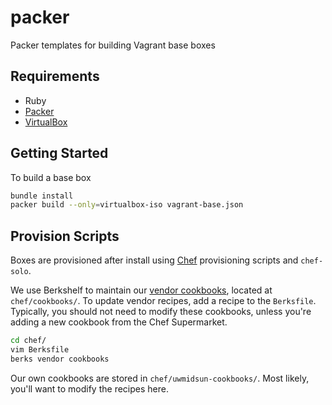 # packer
Packer templates for building Vagrant base boxes

## Requirements
* Ruby
* [Packer](https://www.packer.io/downloads.html)
* [VirtualBox](https://www.virtualbox.org/wiki/Downloads)

## Getting Started
To build a base box

```bash
bundle install
packer build --only=virtualbox-iso vagrant-base.json
```

## Provision Scripts
Boxes are provisioned after install using [Chef](https://www.chef.io/chef) provisioning scripts and ``chef-solo``.

We use Berkshelf to maintain our [vendor cookbooks](https://supermarket.chef.io), located at ``chef/cookbooks/``. To update vendor recipes, add a recipe to the ``Berksfile``. Typically, you should not need to modify these cookbooks, unless you're adding a new cookbook from the Chef Supermarket.

```bash
cd chef/
vim Berksfile
berks vendor cookbooks
```

Our own cookbooks are stored in ``chef/uwmidsun-cookbooks/``. Most likely, you'll want to modify the recipes here.
